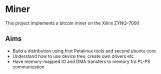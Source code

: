 # Miner

This project implements a bitcoin miner on the Xilinx ZYNQ-7000

## Aims

* Build a distribution using first Petalinux tools and second ubuntu core
* Understand how to use device tree, create own drivers etc
* Have memory-mapped IO and DMA transfers to memory fro PL-PS communication
